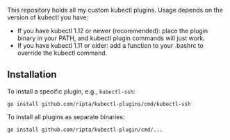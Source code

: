 
This repository holds all my custom kubectl plugins. Usage depends on the
version of kubectl you have:

* If you have kubectl 1.12 or newer (recommended): place the plugin binary in
  your PATH, and kubectl plugin commands will just work.
* If you have kubectl 1.11 or older: add a function to your .bashrc to override
  the kubectl command.


## Installation

To install a specific plugin, e.g., `kubectl-ssh`:

```
go install github.com/ripta/kubectl-plugins/cmd/kubectl-ssh
```

To install all plugins as separate binaries:

```
go install github.com/ripta/kubectl-plugin/cmd/...
```

